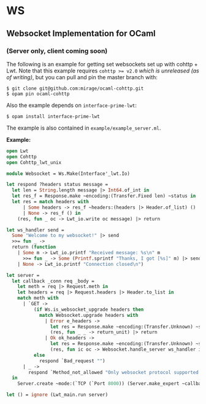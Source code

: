 WS
==

## Websocket Implementation for OCaml
### (Server only, client coming soon)


The following is an example for getting set websockets set up with cohttp + Lwt. Note that this example requires `cohttp >= v2.0` *which is unreleased (as of writing)*, but you can pull and pin the master branch with:
```
$ git clone git@github.com:mirage/ocaml-cohttp.git
$ opam pin ocaml-cohttp
```

Also the example depends on `interface-prime-lwt`:
```
$ opam install interface-prime-lwt
```

The example is also contained in `example/example_server.ml`.

**Example:**
```ocaml
open Lwt
open Cohttp
open Cohttp_lwt_unix

module Websocket = Ws.Make(Interface'_lwt.Io)

let respond ?headers status message =
  let len = String.length message |> Int64.of_int in
  let res_f = Response.make ~encoding:(Transfer.Fixed len) ~status in
  let res = match headers with
      | Some headers -> res_f ~headers:(headers |> Header.of_list) ()
      | None -> res_f () in
    (res, fun _ oc -> Lwt_io.write oc message) |> return

let ws_handler send =
  Some "Welcome to my websocket!" |> send
  >>= fun _ ->
  return (function
    | Some m -> Lwt_io.printf "Received message: %s\n" m
      >>= fun _ -> Some (Printf.sprintf "Thanks, I got [%s]" m) |> send
    | None -> Lwt_io.printf "Connection closed\n")

let server =
  let callback _conn req _body =
    let meth = req |> Request.meth in
    let headers = req |> Request.headers |> Header.to_list in
    match meth with
      | `GET ->
          (if Ws.is_websocket_upgrade headers then
            match Websocket.upgrade headers with
              | Error e_headers ->
                let res = Response.make ~encoding:(Transfer.Unknown) ~status:`Bad_request ~headers:(e_headers |> Header.of_list) () in
                (res, fun _ _ -> return_unit) |> return
              | Ok ok_headers ->
                let res = Response.make ~encoding:(Transfer.Unknown) ~status:`Switching_protocols ~headers:(ok_headers |> Header.of_list) () in
                (res, fun ic oc -> Websocket.handle_server ws_handler ic oc) |> return
          else
            respond `Bad_request "")
      | _ ->
        respond `Method_not_allowed "Only websocket protocol supported!"
  in
    Server.create ~mode:(`TCP (`Port 8000)) (Server.make_expert ~callback ())

let () = ignore (Lwt_main.run server)
```
